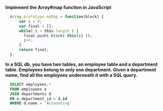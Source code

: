 **Implement the Array#map function in JavaScript**

  ```js
    Array.prototype.myMap = function(block) {
        var i = 0;
        var final = [];
        while( i < this.length ) {
          final.push( block( this[i] ));
          i++;
        }
        return final;
    };
  ```
**In a SQL db, you have two tables, an employee table and a department table. Employees belong to only one department. Given a department name, find all the employees underneath it with a SQL query.**

  ```sql
    SELECT employees.* 
    FROM employees e 
    JOIN departments d
    ON e.department_id = d.id
    WHERE d.name = 'Accounting'
  ```
